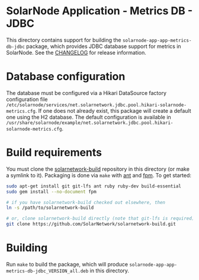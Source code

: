 # SolarNode Application - Metrics DB - JDBC

This directory contains support for building the `solarnode-app-app-metrics-db-jdbc` package, which
provides JDBC database support for metrics in SolarNode. See the [CHANGELOG](./CHANGELOG.md) for release
information.

# Database configuration

The database must be configured via a Hikari DataSource factory configuration file
`/etc/solarnode/services/net.solarnetwork.jdbc.pool.hikari-solarnode-metrics.cfg`. If one does
not already exist, this package will create a default one using the H2 database. The default
configuration is available in
`/usr/share/solarnode/example/net.solarnetwork.jdbc.pool.hikari-solarnode-metrics.cfg`.

# Build requirements

You must clone the [solarnetwork-build][sn-build] repository in this directory (or make a symlink
to it). Packaging is done via `make` with [ant][ant] and [fpm][fpm]. To get started:

```sh
sudo apt-get install git git-lfs ant ruby ruby-dev build-essential
sudo gem install --no-document fpm

# if you have solarnetwork-build checked out elsewhere, then
ln -s /path/to/solarnetwork-build

# or, clone solarnetwork-build directly (note that git-lfs is required)
git clone https://github.com/SolarNetwork/solarnetwork-build.git
```

# Building

Run `make` to build the package, which will produce `solarnode-app-app-metrics-db-jdbc_VERSION_all.deb`
in this directory.

[ant]: https://ant.apache.org/
[fpm]: https://github.com/jordansissel/fpm
[sn-build]: https://github.com/SolarNetwork/solarnetwork-build/

